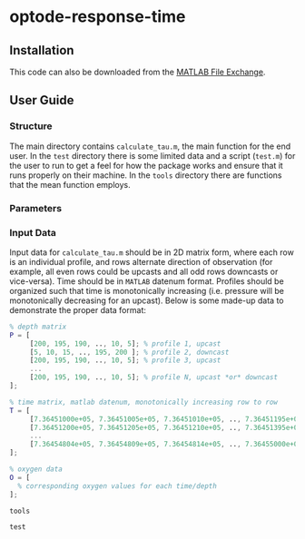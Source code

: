 # optode-response-time

## Installation

This code can also be downloaded from the [MATLAB File Exchange](https://www.mathworks.com/matlabcentral/fileexchange/).

## User Guide

### Structure

The main directory contains `calculate_tau.m`, the main function for the end
user. In the `test` directory there is some limited data and a script (`test.m`)
for the user to run to get a feel for how the package works and ensure that it
runs properly on their machine. In the `tools` directory there are functions
that the mean function employs.

### Parameters

### Input Data

Input data for `calculate_tau.m` should be in 2D matrix form, where each row is
an individual profile, and rows alternate direction of observation (for
example, all even rows could be upcasts and all odd rows downcasts or
vice-versa). Time should be in `MATLAB` datenum format. Profiles should be
organized such that time is monotonically increasing (i.e. pressure will be
monotonically decreasing for an upcast). Below is some made-up data to
demonstrate the proper data format:


```matlab
% depth matrix
P = [
     [200, 195, 190, .., 10, 5]; % profile 1, upcast
     [5, 10, 15, .., 195, 200 ]; % profile 2, downcast
     [200, 195, 190, .., 10, 5]; % profile 3, upcast
     ...
     [200, 195, 190, .., 10, 5]; % profile N, upcast *or* downcast
];

% time matrix, matlab datenum, monotonically increasing row to row
T = [
     [7.36451000e+05, 7.36451005e+05, 7.36451010e+05, .., 7.36451195e+05]
     [7.36451200e+05, 7.36451205e+05, 7.36451210e+05, .., 7.36451395e+05]
     ...
     [7.36454804e+05, 7.36454809e+05, 7.36454814e+05, .., 7.36455000e+05]
];

% oxygen data
O = [
  % corresponding oxygen values for each time/depth
];
```

`tools`

`test`
